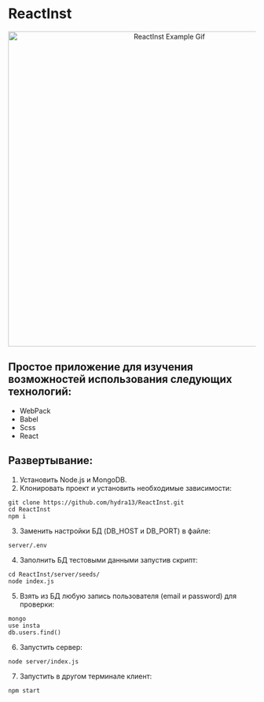 # ReactInst
<p align="center">
  <img src="https://github.com/hydra13/ReactApp/blob/master/docs/ReactInst.gif?raw=true" width="640" alt="ReactInst Example Gif" />
</p>

Простое приложение для изучения возможностей использования следующих технологий:
-----
- WebPack
- Babel
- Scss
- React

Развертывание:
-----
1) Установить Node.js и MongoDB.
2) Клонировать проект и установить необходимые зависимости:
```
git clone https://github.com/hydra13/ReactInst.git
cd ReactInst
npm i
```
3) Заменить настройки БД (DB_HOST и DB_PORT) в файле:
```
server/.env
```
4) Заполнить БД тестовыми данными запустив скрипт:
```
cd ReactInst/server/seeds/
node index.js
```
5) Взять из БД любую запись пользователя (email и password) для проверки:
```
mongo
use insta
db.users.find()
```
6) Запустить сервер:
```
node server/index.js
```
7) Запустить в другом терминале клиент:
```
npm start
```
